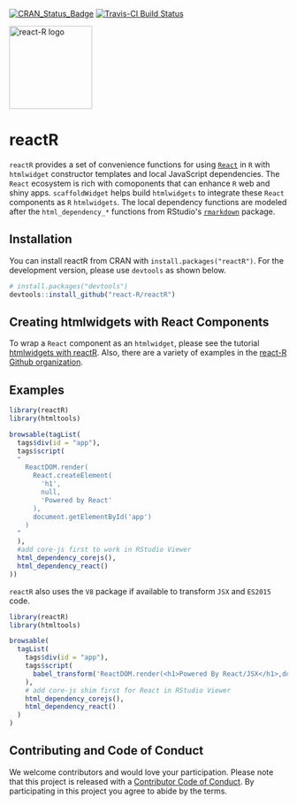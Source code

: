 [![CRAN_Status_Badge](http://www.r-pkg.org/badges/version/reactR)](https://cran.r-project.org/package=reactR)
[![Travis-CI Build Status](https://travis-ci.org/react-R/reactR.svg?branch=master)](https://travis-ci.org/react-R/reactR)

<img height="150px" alt="react-R logo" src="https://github.com/react-R/reactR/raw/enhancements/assets/logos/reactR-logo.png"/>

# reactR

`reactR` provides a set of convenience functions for using [`React`](https://facebook.github.io/react) in `R` with `htmlwidget` constructor templates and local JavaScript dependencies.  The `React` ecosystem is rich with comoponents that can enhance `R` web and shiny apps.  `scaffoldWidget` helps build `htmlwidgets` to integrate these `React` components as `R` `htmlwidgets`.  The local dependency functions are modeled after the `html_dependency_*` functions from RStudio's [`rmarkdown`](https://github.com/rstudio/rmarkdown) package.

## Installation

You can install reactR from CRAN with `install.packages("reactR")`.  For the development version, please use `devtools` as shown below.

```R
# install.packages("devtools")
devtools::install_github("react-R/reactR")
```

## Creating htmlwidgets with React Components

To wrap a `React` component as an `htmlwidget`, please see the tutorial [htmlwidgets with reactR](https://react-r.github.io/reactR/articles/intro_htmlwidgets.html).  Also, there are a variety of examples in the [react-R Github organization](https://github.com/react-R).

## Examples

```R
library(reactR)
library(htmltools)

browsable(tagList(
  tags$div(id = "app"),
  tags$script(
  "
    ReactDOM.render(
      React.createElement(
        'h1',
        null,
        'Powered by React'
      ),
      document.getElementById('app')
    )
  "
  ),
  #add core-js first to work in RStudio Viewer
  html_dependency_corejs(),
  html_dependency_react()
))
```

`reactR` also uses the `V8` package if available to transform `JSX` and `ES2015` code.

```R
library(reactR)
library(htmltools)

browsable(
  tagList(
    tags$div(id = "app"),
    tags$script(
      babel_transform('ReactDOM.render(<h1>Powered By React/JSX</h1>,document.getElementById("app"))')
    ),
    # add core-js shim first for React in RStudio Viewer
    html_dependency_corejs(),
    html_dependency_react()
  )
)
```

## Contributing and Code of Conduct

We welcome contributors and would love your participation.  Please note that this project is released with a [Contributor Code of Conduct](CONDUCT.md). By participating in this project you agree to abide by the terms.
